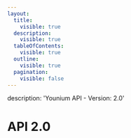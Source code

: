 ```yaml
---
layout:
  title:
    visible: true
  description:
    visible: true
  tableOfContents:
    visible: true
  outline:
    visible: true
  pagination:
    visible: false
---
```


description: 'Younium API - Version: 2.0'
# API 2.0
